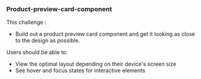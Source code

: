 ### Product-preview-card-component

This challenge : 

- Build out a product preview card component and get it looking as close to the design as possible.

Users should be able to:

- View the optimal layout depending on their device's screen size
- See hover and focus states for interactive elements
